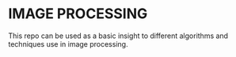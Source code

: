 # IMAGE PROCESSING 
This repo can be used as a basic insight to different algorithms and techniques use in image processing. 